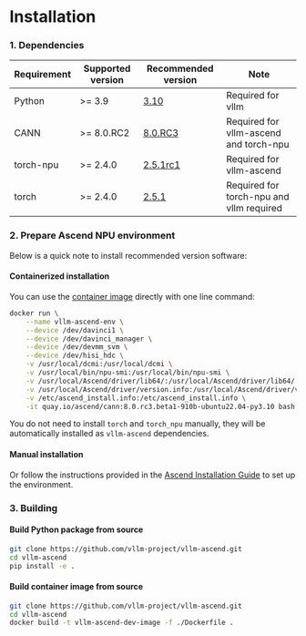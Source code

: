 # Installation

### 1. Dependencies
| Requirement  | Supported version | Recommended version | Note |
| ------------ | ------- | ----------- | ----------- | 
| Python | >= 3.9 | [3.10](https://www.python.org/downloads/) | Required for vllm |
| CANN         | >= 8.0.RC2 | [8.0.RC3](https://www.hiascend.com/developer/download/community/result?module=cann&cann=8.0.0.beta1) | Required for vllm-ascend and torch-npu |
| torch-npu    | >= 2.4.0   | [2.5.1rc1](https://gitee.com/ascend/pytorch/releases/tag/v6.0.0.alpha001-pytorch2.5.1)    | Required for vllm-ascend |
| torch        | >= 2.4.0   | [2.5.1](https://github.com/pytorch/pytorch/releases/tag/v2.5.1)      | Required for torch-npu and vllm required |

### 2. Prepare Ascend NPU environment

Below is a quick note to install recommended version software:

#### Containerized installation

You can use the [container image](https://hub.docker.com/r/ascendai/cann) directly with one line command:

```bash
docker run \
    --name vllm-ascend-env \
    --device /dev/davinci1 \
    --device /dev/davinci_manager \
    --device /dev/devmm_svm \
    --device /dev/hisi_hdc \
    -v /usr/local/dcmi:/usr/local/dcmi \
    -v /usr/local/bin/npu-smi:/usr/local/bin/npu-smi \
    -v /usr/local/Ascend/driver/lib64/:/usr/local/Ascend/driver/lib64/ \
    -v /usr/local/Ascend/driver/version.info:/usr/local/Ascend/driver/version.info \
    -v /etc/ascend_install.info:/etc/ascend_install.info \
    -it quay.io/ascend/cann:8.0.rc3.beta1-910b-ubuntu22.04-py3.10 bash
```

You do not need to install `torch` and `torch_npu` manually, they will be automatically installed as `vllm-ascend` dependencies.

#### Manual installation

Or follow the instructions provided in the [Ascend Installation Guide](https://ascend.github.io/docs/sources/ascend/quick_install.html) to set up the environment.

### 3. Building

#### Build Python package from source

```bash
git clone https://github.com/vllm-project/vllm-ascend.git
cd vllm-ascend
pip install -e .
```

#### Build container image from source
```bash
git clone https://github.com/vllm-project/vllm-ascend.git
cd vllm-ascend
docker build -t vllm-ascend-dev-image -f ./Dockerfile .
```

